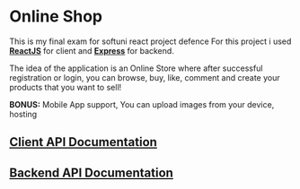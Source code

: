 # Online Shop
This is my final exam for softuni react project defence
For this project i used **[ReactJS](https://bg.reactjs.org/)** for client and **[Express](https://expressjs.com/)** for backend.

The idea of the application is an Online Store where after successful registration or login, you can browse, buy, like, comment and create your products that you want to sell!

**BONUS:** Mobile App support, You can upload images from your device, hosting

## [Client API Documentation](./client/clientDocumentation.md)

## [Backend API Documentation](./server/serverDocumentation.md)
